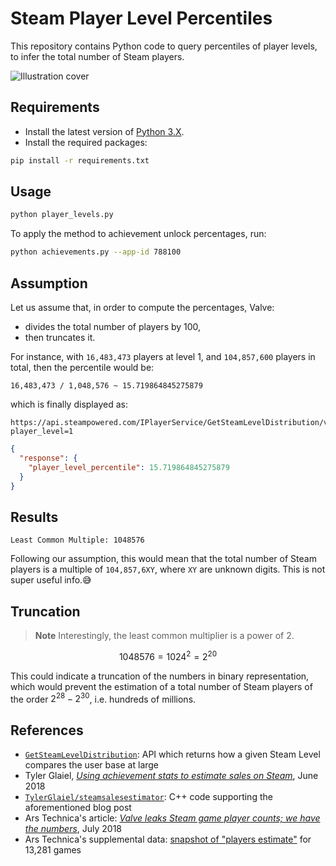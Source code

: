 # Steam Player Level Percentiles

This repository contains Python code to query percentiles of player levels, to infer the total number of Steam players.

![Illustration cover][img-cover]

## Requirements

- Install the latest version of [Python 3.X][python-download-url].
- Install the required packages:

```bash
pip install -r requirements.txt
```

## Usage

```bash
python player_levels.py
```

To apply the method to achievement unlock percentages, run:

```bash
python achievements.py --app-id 788100
```

## Assumption

Let us assume that, in order to compute the percentages, Valve:

- divides the total number of players by 100,
- then truncates it.

For instance, with `16,483,473` players at level 1, and `104,857,600` players in total,
then the percentile would be:
```
16,483,473 / 1,048,576 ~ 15.719864845275879
```

which is finally displayed as:

```
https://api.steampowered.com/IPlayerService/GetSteamLevelDistribution/v1/?player_level=1
```

```json
{
  "response": {
    "player_level_percentile": 15.719864845275879
  }
}
```

## Results

```
Least Common Multiple: 1048576
```

Following our assumption, this would mean that the total number of Steam players is
a multiple of `104,857,6XY`, where `XY` are unknown digits.
This is not super useful info.😅

## Truncation

> **Note**
> Interestingly, the least common multiplier is a power of 2.

$$
1048576 = 1024^2 = 2^{20}
$$

This could indicate a truncation of the numbers in binary representation,
which would prevent the estimation of a total number of Steam players
of the order $2^{28} - 2^{30}$, i.e. hundreds of millions.

## References

- [`GetSteamLevelDistribution`][steamdb-api]: API which returns how a given Steam Level compares the user base at large
- Tyler Glaiel, [*Using achievement stats to estimate sales on Steam*][glaiel-medium-blogpost], June 2018
- [`TylerGlaiel/steamsalesestimator`][glaiel-sales-estimator]: C++ code supporting the aforementioned blog post
- Ars Technica's article: [*Valve leaks Steam game player counts; we have the numbers*][article], July 2018
- Ars Technica's supplemental data: [snapshot of "players estimate"][arstechnica18-data] for 13,281 games

<!-- Definitions -->

[img-cover]: <https://github.com/woctezuma/steam-player-level-percentiles/wiki/img/cover.png>
[python-download-url]: <https://www.python.org/downloads/>

[steamdb-api]: <https://steamapi.xpaw.me/#IPlayerService/GetSteamLevelDistribution>
[glaiel-medium-blogpost]: <https://medium.com/@tglaiel/using-achievement-stats-to-estimate-sales-on-steam-d18b4b635d23>
[glaiel-sales-estimator]: <https://github.com/TylerGlaiel/steamsalesestimator>
[article]: <https://arstechnica.com/gaming/2018/07/steam-data-leak-reveals-precise-player-count-for-thousands-of-games/>
[arstechnica18-data]: <http://www.arstechnica.com/wp-content/uploads/2018/07/games_achievements_players_2018-07-01.csv>

